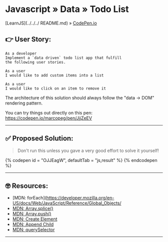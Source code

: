 # Javascript » Data » Todo List
[LearnJS](../../../ README.md) » [CodePen.io](../../README.md)

## 👉 User Story:

```
As a developer
Implement a `data driven` todo list app that fulfill
the following user stories.

As a user
I would like to add custom items into a list

As a user
I would like to click on an item to remove it  
```

The architecture of this solution should always follow
the "data -> DOM" rendering pattern.

You can try things out directly on this pen:  
https://codepen.io/marcopeg/pen/JjjZeEV

---

## ✅ Proposed Solution:

> Don't run this unless you gave a very good effort to solve it yourself!

{% codepen id = "OJJEagW", defaultTab = "js,result" %} {% endcodepen %}

---

## 🤓 Resources:

- [MDN: forEach](https://developer.mozilla.org/en-US/docs/Web/JavaScript/Reference/Global_Objects/
- [MDN: Array.splice()](https://developer.mozilla.org/en-US/docs/Web/JavaScript/Reference/Global_Objects/Array/splice)
- [MDN: Array.push()](https://developer.mozilla.org/en-US/docs/Web/JavaScript/Reference)
- [MDN: Create Element](https://developer.mozilla.org/en-US/docs/Web/API/Document/createElement)
- [MDN: Append Child](https://developer.mozilla.org/en-US/docs/Web/API/Node/appendChild)
- [MDN: querySelector](https://developer.mozilla.org/en-US/docs/Web/API/Document/querySelector)

---
